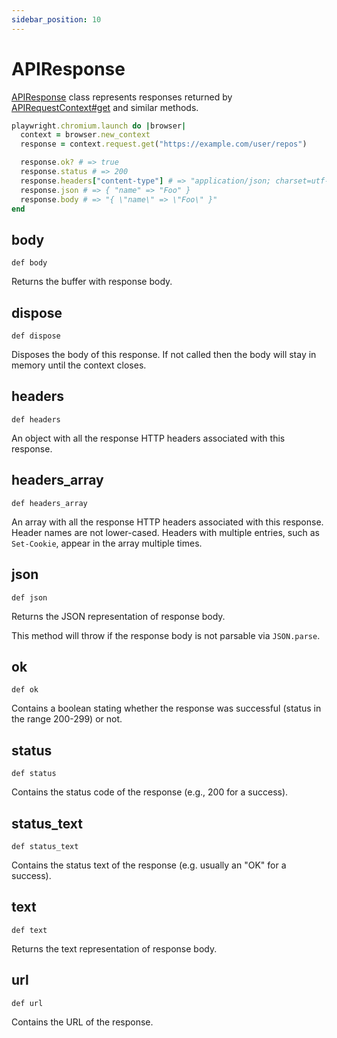 ```yaml
---
sidebar_position: 10
---
```


# APIResponse


[APIResponse](./api_response) class represents responses returned by [APIRequestContext#get](./api_request_context#get) and similar methods.

```ruby
playwright.chromium.launch do |browser|
  context = browser.new_context
  response = context.request.get("https://example.com/user/repos")

  response.ok? # => true
  response.status # => 200
  response.headers["content-type"] # => "application/json; charset=utf-8"
  response.json # => { "name" => "Foo" }
  response.body # => "{ \"name\" => \"Foo\" }"
end
```

## body

```
def body
```


Returns the buffer with response body.

## dispose

```
def dispose
```


Disposes the body of this response. If not called then the body will stay in memory until the context closes.

## headers

```
def headers
```


An object with all the response HTTP headers associated with this response.

## headers_array

```
def headers_array
```


An array with all the response HTTP headers associated with this response. Header names are not lower-cased.
Headers with multiple entries, such as `Set-Cookie`, appear in the array multiple times.

## json

```
def json
```


Returns the JSON representation of response body.

This method will throw if the response body is not parsable via `JSON.parse`.

## ok

```
def ok
```


Contains a boolean stating whether the response was successful (status in the range 200-299) or not.

## status

```
def status
```


Contains the status code of the response (e.g., 200 for a success).

## status_text

```
def status_text
```


Contains the status text of the response (e.g. usually an "OK" for a success).

## text

```
def text
```


Returns the text representation of response body.

## url

```
def url
```


Contains the URL of the response.
